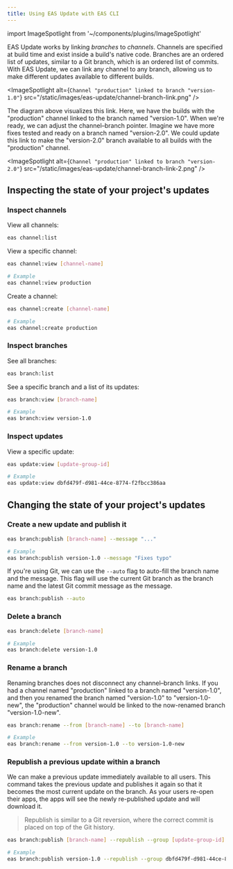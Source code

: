 ```yaml
---
title: Using EAS Update with EAS CLI
---
```


import ImageSpotlight from '~/components/plugins/ImageSpotlight'

EAS Update works by linking _branches_ to _channels_. Channels are specified at build time and exist inside a build's native code. Branches are an ordered list of updates, similar to a Git branch, which is an ordered list of commits. With EAS Update, we can link any channel to any branch, allowing us to make different updates available to different builds.

<ImageSpotlight alt={`Channel "production" linked to branch "version-1.0"`} src="/static/images/eas-update/channel-branch-link.png" />

The diagram above visualizes this link. Here, we have the builds with the "production" channel linked to the branch named "version-1.0". When we're ready, we can adjust the channel–branch pointer. Imagine we have more fixes tested and ready on a branch named "version-2.0". We could update this link to make the "version-2.0" branch available to all builds with the "production" channel.

<ImageSpotlight alt={`Channel "production" linked to branch "version-2.0"`} src="/static/images/eas-update/channel-branch-link-2.png" />

## Inspecting the state of your project's updates

### Inspect channels

View all channels:

```bash
eas channel:list
```

View a specific channel:

```bash
eas channel:view [channel-name]

# Example
eas channel:view production
```

Create a channel:

```bash
eas channel:create [channel-name]

# Example
eas channel:create production
```

### Inspect branches

See all branches:

```bash
eas branch:list
```

See a specific branch and a list of its updates:

```bash
eas branch:view [branch-name]

# Example
eas branch:view version-1.0
```

### Inspect updates

View a specific update:

```bash
eas update:view [update-group-id]

# Example
eas update:view dbfd479f-d981-44ce-8774-f2fbcc386aa
```

## Changing the state of your project's updates

### Create a new update and publish it

```bash
eas branch:publish [branch-name] --message "..."

# Example
eas branch:publish version-1.0 --message "Fixes typo"
```

If you're using Git, we can use the `--auto` flag to auto-fill the branch name and the message. This flag will use the current Git branch as the branch name and the latest Git commit message as the message.

```bash
eas branch:publish --auto
```

### Delete a branch

```bash
eas branch:delete [branch-name]

# Example
eas branch:delete version-1.0
```

### Rename a branch

Renaming branches does not disconnect any channel–branch links. If you had a channel named "production" linked to a branch named "version-1.0", and then you renamed the branch named "version-1.0" to "version-1.0-new", the "production" channel would be linked to the now-renamed branch "version-1.0-new".

```bash
eas branch:rename --from [branch-name] --to [branch-name]

# Example
eas branch:rename --from version-1.0 --to version-1.0-new
```

### Republish a previous update within a branch

We can make a previous update immediately available to all users. This command takes the previous update and publishes it again so that it becomes the most current update on the branch. As your users re-open their apps, the apps will see the newly re-published update and will download it.

> Republish is similar to a Git reversion, where the correct commit is placed on top of the Git history.

```bash
eas branch:publish [branch-name] --republish --group [update-group-id]

# Example
eas branch:publish version-1.0 --republish --group dbfd479f-d981-44ce-8774-f2fbcc386aa
```
